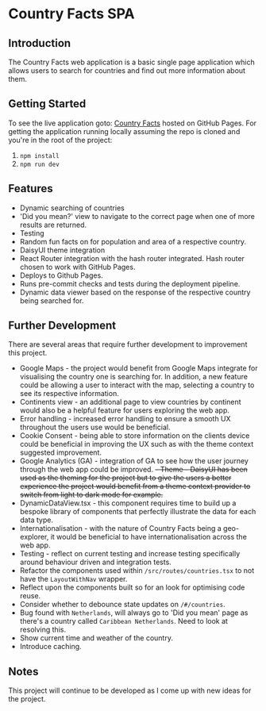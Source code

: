 # Country Facts SPA

## Introduction
The Country Facts web application is a basic single page application which allows users to search for countries and find out more information about them.

## Getting Started
To see the live application goto: [Country Facts](https://daniel-collings.github.io/country-facts/) hosted on GitHub Pages.
For getting the application running locally assuming the repo is cloned and you're in the root of the project:
1. `npm install`
2. `npm run dev`

## Features
- Dynamic searching of countries
- 'Did you mean?' view to navigate to the correct page when one of more results are returned.
- Testing
- Random fun facts on for population and area of a respective country.
- DaisyUI theme integration
- React Router integration with the hash router integrated. Hash router chosen to work with GitHub Pages. 
- Deploys to Github Pages.
- Runs pre-commit checks and tests during the deployment pipeline.
- Dynamic data viewer based on the response of the respective country being searched for.

## Further Development
There are several areas that require further development to improvement this project.
- Google Maps - the project would benefit from Google Maps integrate for visualising the country one is searching for. In addition, a new feature could be allowing a user to interact with the map, selecting a country to see its respective information.
- Continents view - an additional page to view countries by continent would also be a helpful feature for users exploring the web app.
- Error handling - increased error handling to ensure a smooth UX throughout the users use would be beneficial.
- Cookie Consent - being able to store information on the clients device could be beneficial in improving the UX such as with the theme context suggested improvement.
- Google Analytics (GA) - integration of GA to see how the user journey through the web app could be improved.
~~- Theme - DaisyUI has been used as the theming for the project but to give the users a better experience the project would benefit from a theme context provider to switch from light to dark mode for example.~~
- DynamicDataView.tsx - this component requires time to build up a bespoke library of components that perfectly illustrate the data for each data type.
- Internationalisation - with the nature of Country Facts being a geo-explorer, it would be beneficial to have internationalisation across the web app.
- Testing - reflect on current testing and increase testing specifically around behaviour driven and integration tests.
- Refactor the components used within `/src/routes/countries.tsx` to not have the `LayoutWithNav` wrapper.
- Reflect upon the components built so for an look for optimising code reuse.
- Consider whether to debounce state updates on `/#/countries`.
- Bug found with `Netherlands`, will always go to 'Did you mean' page as there's a country called `Caribbean Netherlands`. Need to look at resolving this.
- Show current time and weather of the country.
- Introduce caching. 

## Notes
This project will continue to be developed as I come up with new ideas for the project.
